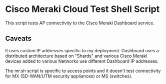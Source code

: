 # Cisco Meraki Cloud Test Shell Script

This script tests AP connectivity to the Cisco Meraki Dashboard service.

## Caveats
It uses custom IP addresses specific to my deployment. Dashboard uses a distributed architecture based on "Shards" and various Cisco Meraki devices added to various Networks use different Dashboard IP addresses.

The mr.sh script is specific to access points and it doesn't test connectivity for MX (SD-WAN/UTM security appliances) or MS (switches).
